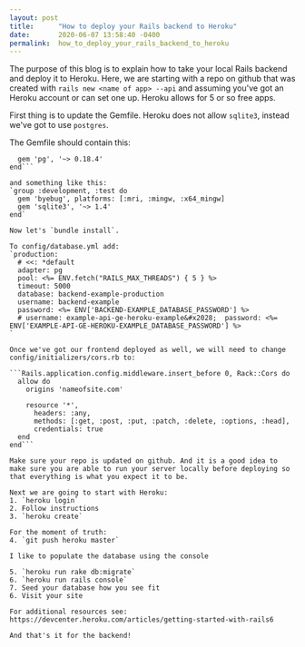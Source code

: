 ```yaml
---
layout: post
title:      "How to deploy your Rails backend to Heroku"
date:       2020-06-07 13:58:40 -0400
permalink:  how_to_deploy_your_rails_backend_to_heroku
---
```



The purpose of this blog is to explain how to take your local Rails backend and deploy it to Heroku. Here, we are starting with a repo on github that was created with `rails new <name of app> --api` and assuming you've got an Heroku account or can set one up. Heroku allows for 5 or so free apps.

First thing is to update the Gemfile. Heroku does not allow `sqlite3`, instead we've got to use `postgres`.

The Gemfile should contain this:
```group :production do 
  gem 'pg', '~> 0.18.4'
end```

and something like this:
`group :development, :test do
  gem 'byebug', platforms: [:mri, :mingw, :x64_mingw]
  gem 'sqlite3', '~> 1.4'
end`

Now let's `bundle install`.

To config/database.yml add:
`production:
  # <<: *default
  adapter: pg
  pool: <%= ENV.fetch("RAILS_MAX_THREADS") { 5 } %>
  timeout: 5000
  database: backend-example-production
  username: backend-example
  password: <%= ENV['BACKEND-EXAMPLE_DATABASE_PASSWORD'] %>
  # username: example-api-ge-heroku-example&#x2028;  password: <%= ENV['EXAMPLE-API-GE-HEROKU-EXAMPLE_DATABASE_PASSWORD'] %>
`

Once we've got our frontend deployed as well, we will need to change config/initializers/cors.rb to:

```Rails.application.config.middleware.insert_before 0, Rack::Cors do
  allow do
    origins 'nameofsite.com'

    resource '*',
      headers: :any,
      methods: [:get, :post, :put, :patch, :delete, :options, :head],
      credentials: true
  end
end```

Make sure your repo is updated on github. And it is a good idea to make sure you are able to run your server locally before deploying so that everything is what you expect it to be.

Next we are going to start with Heroku:
1. `heroku login`
2. Follow instructions
3. `heroku create`

For the moment of truth:
4. `git push heroku master`

I like to populate the database using the console

5. `heroku run rake db:migrate`
6. `heroku run rails console`
7. Seed your database how you see fit 
6. Visit your site

For additional resources see: https://devcenter.heroku.com/articles/getting-started-with-rails6

And that's it for the backend!

